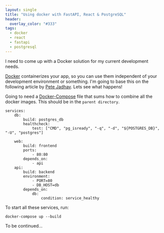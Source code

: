 ```yaml
---
layout: single
title: "Using docker with FastAPI, React & PostgreSQL"
header:
  overlay_color: "#333"
tags:
  - docker
  - react
  - fastapi
  - postgresql
---
```


I need to come up with a Docker solution for my current development needs. 

[Docker](https://www.docker.com/) containerizes your app, so you can use them independent of your development environment or something. I'm going to base this on the following article by [Pete Jadhav](https://petejadhav.github.io/fastapi-react-docker/). Lets see what happens!

Going to need a [Docker-Compose](https://www.theserverside.com/blog/Coffee-Talk-Java-News-Stories-and-Opinions/How-to-install-Docker-and-docker-compose-on-Ubuntu) file that sums how to combine all the docker images. This should be in the `parent directory`. 

~~~docker
services:
    db:
        build: postgres_db
        healthcheck:
            test: ["CMD", "pg_isready", "-q", "-d", "${POSTGRES_DB}", "-U", "postgres"]
    
    web:
        build: frontend
        ports:
            - 80:80
        depends_on:
            - api
    api:
        build: backend
        environment:
            - PORT=80
            - DB_HOST=db
        depends_on:
            db:
                condition: service_healthy
~~~

To start all these services, run:

~~~
docker-compose up --build
~~~

To be continued...